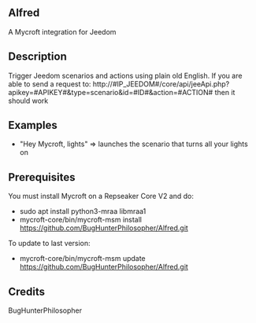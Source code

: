 ## Alfred
A Mycroft integration for Jeedom

## Description 
Trigger Jeedom scenarios and actions using plain old English. If you are able to send a request to:
    http://#IP_JEEDOM#/core/api/jeeApi.php?apikey=#APIKEY#&type=scenario&id=#ID#&action=#ACTION# then it should work

## Examples 
* "Hey Mycroft, lights" => launches the scenario that turns all your lights on

## Prerequisites
You must install Mycroft on a Repseaker Core V2 and do: 

- sudo apt install python3-mraa libmraa1
- mycroft-core/bin/mycroft-msm install https://github.com/BugHunterPhilosopher/Alfred.git

To update to last version:

- mycroft-core/bin/mycroft-msm update https://github.com/BugHunterPhilosopher/Alfred.git

## Credits 
BugHunterPhilosopher
